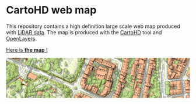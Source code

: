 # CartoHD web map

This repository contains a high definition large scale web map produced with [LiDAR data](https://en.wikipedia.org/wiki/Lidar). The map is produced with the [CartoHD](https://github.com/jgaffuri/CartoHD) tool and [OpenLayers](https://openlayers.org/).

[Here is **the map** !](https://jgaffuri.github.io/CartoHD_webmap/viewer/dist/)

[![map with LiDAR data](/doc/example.png)](https://jgaffuri.github.io/CartoHD_webmap/viewer/dist/?lon=5.39755&lat=43.30593&z=18.00)

